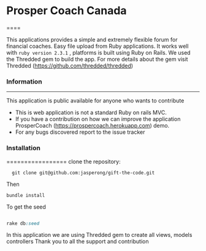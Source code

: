 # Prosper Coach Canada
====

This applications provides a simple and extremely flexible forum for financial coaches. Easy file upload from Ruby applications. It works well with ```ruby version 2.3.1``` , platforms is built using Ruby on Rails. We used the Thredded gem to build the app. For more details about the gem visit Thredded (https://github.com/thredded/thredded)

### Information
-------------------
This application is public available for anyone who wants to contribute
  * This is web application is not a standard Ruby on rails MVC.
  * If you have a contribution on how we can improve the application ProsperCoach (https://prospercoach.herokuapp.com) demo.
  * For any bugs discovered report to the issue tracker

### Installation
=================
clone the repository:
  ```git
    git clone git@github.com:jasperong/gift-the-code.git
  ```

Then


```shell
bundle install
```

To get the seed

```ruby

rake db:seed

```
In this application we are using Thredded gem to create all views, models controllers
Thank you to all the support and contribution
